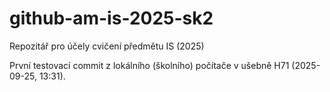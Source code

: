 # github-am-is-2025-sk2
Repozitář pro účely cvičení předmětu IS (2025)

První testovací commit z lokálního (školního) počítače v ušebně H71 (2025-09-25, 13:31).

